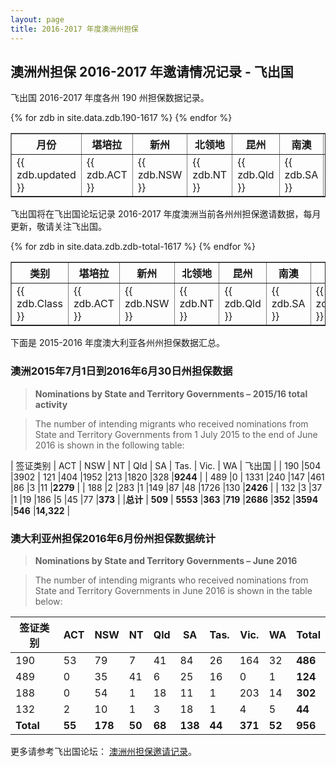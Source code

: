 ```yaml
---
layout: page
title: 2016-2017 年度澳洲州担保
---
```


## 澳洲州担保 2016-2017 年邀请情况记录 - 飞出国

飞出国 2016-2017 年度各州 190 州担保数据记录。

<table border = "1" cellpadding="1" cellspacing="0">
  <tr>
    <th>月份</th>
    <th>堪培拉</th>
    <th>新州</th>
    <th>北领地</th>
    <th>昆州</th>
    <th>南澳</th>
    <th>塔州</th>
    <th>维州</th>
    <th>西澳</th>
    <th>总计</th>
  </tr>
{% for zdb in site.data.zdb.190-1617 %}
<tr>
<td> {{ zdb.updated }} </td>
<td> {{ zdb.ACT }} </td>
<td> {{ zdb.NSW }} </td>
<td> {{ zdb.NT }} </td>
<td> {{ zdb.Qld }} </td>
<td> {{ zdb.SA }} </td>
<td> {{ zdb.Tas }} </td>
<td> {{ zdb.Vic }} </td>
<td> {{ zdb.WA }} </td>
<td> {{ zdb.Total }} </td>
</tr>
{% endfor %}
</table>

飞出国将在飞出国论坛记录 2016-2017 年度澳洲当前各州州担保邀请数据，每月更新，敬请关注飞出国。

<table border = "1" cellpadding="1" cellspacing="0">
  <tr>
    <th>类别</th>
    <th>堪培拉</th>
    <th>新州</th>
    <th>北领地</th>
    <th>昆州</th>
    <th>南澳</th>
    <th>塔州</th>
    <th>维州</th>
    <th>西澳</th>
    <th>总计</th>
  </tr>
{% for zdb in site.data.zdb.zdb-total-1617 %}
<tr>
<td> {{ zdb.Class }} </td>
<td> {{ zdb.ACT }} </td>
<td> {{ zdb.NSW }} </td>
<td> {{ zdb.NT }} </td>
<td> {{ zdb.Qld }} </td>
<td> {{ zdb.SA }} </td>
<td> {{ zdb.Tas }} </td>
<td> {{ zdb.Vic }} </td>
<td> {{ zdb.WA }} </td>
<td> {{ zdb.Total }} </td>
</tr>
{% endfor %}
</table>

下面是 2015-2016 年度澳大利亚各州州担保数据汇总。

### 澳洲2015年7月1日到2016年6月30日州担保数据

> **Nominations by State and Territory Governments – 2015/16 total activity**

> The number of intending migrants who received nominations from State and Territory Governments from 1 July 2015 to the end of June 2016 is shown in the following table:

| ​签证类别 | ACT | NSW | NT | Qld | SA | Tas. | Vic. | WA | 飞出国 |
| 190  |504  |3902 | 121  |404  |1952  |213  |1820  |328  |**9244** |
| 489  |0 | 1331  |240  |147  |461  |86  |3  |11  |**2279** |
| 188  |2  |283  |1  |149  |87  |48  |1726  |130  |**2426** |
| 132  |3  |37  |1  |19  |186  |5  |45  |77  |**373** |
|**总计** | **509** | **5553**  |**363**  |**719**  |**2686**  |**352**  |**3594**  |**546**  |**14,322** |

### 澳大利亚州担保2016年6月份州担保数据统计

> **Nominations by State and Territory Governments – June 2016**

> The number of intending migrants who received nominations from State and Territory Governments in June 2016 is shown in the table below:

| 签证类别 | ACT | NSW | NT | Qld | SA | Tas. | Vic. | WA | Total |
| --- | --- | --- | --- | --- | --- | --- | --- | --- | --- |
| 190  |53  |79  |7  |41 | 84  |26  |164  |32  |**486** |
| 489 |0  |35 | 41 | 6 | 25  |16  |0  |1  |**124** |
| 188  |0  |54  |1  |18  |11  |1  |203  |14 | **302** |
| 132  |2  |10  |1  |3  |18  |1  |4  |5  |**44** |
| **Total**  |**55**  |**178**  |**50**  |**68**  |**138**  |**44**  |**371**  |**52**  |**956** |

更多请参考飞出国论坛： [澳洲州担保邀请记录][1]。

  [1]: http://bbs.fcgvisa.com/t/topic/11116

